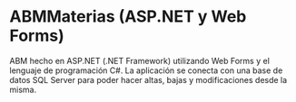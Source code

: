 ﻿# ABMMaterias (ASP.NET y Web Forms)
ABM hecho en ASP.NET (.NET Framework) utilizando Web Forms y el lenguaje de programación C#. La aplicación se conecta con una base de datos SQL Server para poder hacer altas, bajas y modificaciones desde la misma.